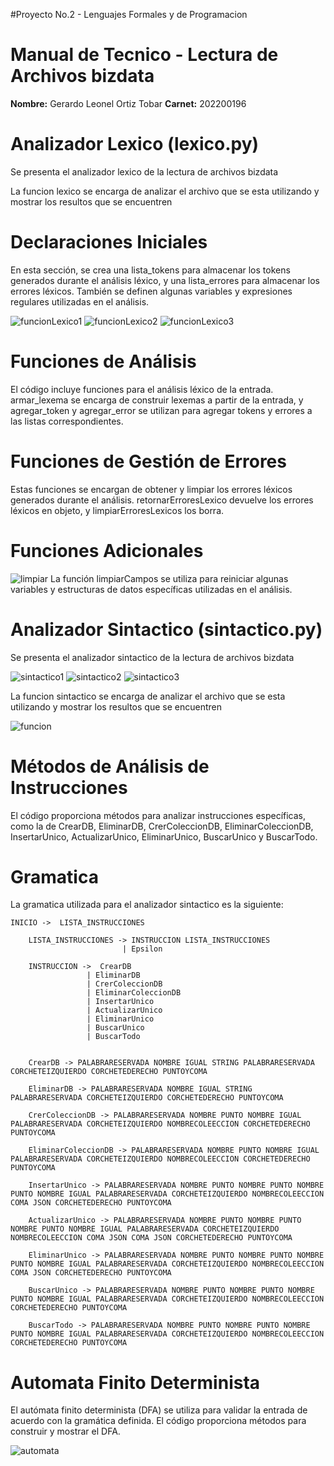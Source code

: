 #Proyecto No.2 - Lenguajes Formales y de Programacion

# Manual de Tecnico - Lectura de Archivos bizdata

**Nombre:** Gerardo Leonel Ortiz Tobar
**Carnet:** 202200196


# Analizador Lexico (lexico.py)
Se presenta el analizador lexico de la lectura de archivos bizdata


La funcion lexico se encarga de analizar el archivo que se esta utilizando y mostrar los resultos que se encuentren

# Declaraciones Iniciales
En esta sección, se crea una lista_tokens para almacenar los tokens generados durante el análisis léxico, y una lista_errores para almacenar los errores léxicos. También se definen algunas variables y expresiones regulares utilizadas en el análisis.

![funcionLexico1](https://github.com/Gerardleo/LFP-Proyecto2-202200196/blob/main/img_reportes/LEXICO%201.png)
![funcionLexico2](https://github.com/Gerardleo/LFP-Proyecto2-202200196/blob/main/img_reportes/LEXICO%202.png)
![funcionLexico3](https://github.com/Gerardleo/LFP-Proyecto2-202200196/blob/main/img_reportes/LEXICO%203.png)

# Funciones de Análisis

El código incluye funciones para el análisis léxico de la entrada. armar_lexema se encarga de construir lexemas a partir de la entrada, y agregar_token y agregar_error se utilizan para agregar tokens y errores a las listas correspondientes.



# Funciones de Gestión de Errores
Estas funciones se encargan de obtener y limpiar los errores léxicos generados durante el análisis. retornarErroresLexico devuelve los errores léxicos en objeto, y limpiarErroresLexicos los borra.

# Funciones Adicionales 
![limpiar](https://github.com/Gerardleo/LFP-Proyecto2-202200196/blob/main/img_reportes/limpiar%20tecnico.png)
La función limpiarCampos se utiliza para reiniciar algunas variables y estructuras de datos específicas utilizadas en el análisis.


# Analizador Sintactico (sintactico.py)
Se presenta el analizador sintactico de la lectura de archivos bizdata

![sintactico1](https://github.com/Gerardleo/LFP-Proyecto2-202200196/blob/main/img_reportes/Sintatico%201.png)
![sintactico2](https://github.com/Gerardleo/LFP-Proyecto2-202200196/blob/main/img_reportes/Sintatico%202.png)
![sintactico3](https://github.com/Gerardleo/LFP-Proyecto2-202200196/blob/main/img_reportes/Sintatico%203.png)

La funcion sintactico se encarga de analizar el archivo que se esta utilizando y mostrar los resultos que se encuentren

![funcion](https://github.com/Gerardleo/LFP-Proyecto2-202200196/blob/main/img_reportes/Funcion.png)

# Métodos de Análisis de Instrucciones
 El código proporciona métodos para analizar instrucciones específicas, como la de CrearDB, EliminarDB, CrerColeccionDB, EliminarColeccionDB, InsertarUnico, ActualizarUnico, EliminarUnico, BuscarUnico y BuscarTodo.


# Gramatica
La gramatica utilizada para el analizador sintactico es la siguiente:

```
INICIO ->  LISTA_INSTRUCCIONES 

    LISTA_INSTRUCCIONES -> INSTRUCCION LISTA_INSTRUCCIONES
                         | Epsilon

    INSTRUCCION ->  CrearDB
                 | EliminarDB
                 | CrerColeccionDB
                 | EliminarColeccionDB
                 | InsertarUnico
                 | ActualizarUnico
                 | EliminarUnico
                 | BuscarUnico
                 | BuscarTodo
                 

    CrearDB -> PALABRARESERVADA NOMBRE IGUAL STRING PALABRARESERVADA CORCHETEIZQUIERDO CORCHETEDERECHO PUNTOYCOMA 

    EliminarDB -> PALABRARESERVADA NOMBRE IGUAL STRING PALABRARESERVADA CORCHETEIZQUIERDO CORCHETEDERECHO PUNTOYCOMA

    CrerColeccionDB -> PALABRARESERVADA NOMBRE PUNTO NOMBRE IGUAL PALABRARESERVADA CORCHETEIZQUIERDO NOMBRECOLEECCION CORCHETEDERECHO PUNTOYCOMA

    EliminarColeccionDB -> PALABRARESERVADA NOMBRE PUNTO NOMBRE IGUAL PALABRARESERVADA CORCHETEIZQUIERDO NOMBRECOLEECCION CORCHETEDERECHO PUNTOYCOMA

    InsertarUnico -> PALABRARESERVADA NOMBRE PUNTO NOMBRE PUNTO NOMBRE PUNTO NOMBRE IGUAL PALABRARESERVADA CORCHETEIZQUIERDO NOMBRECOLEECCION COMA JSON CORCHETEDERECHO PUNTOYCOMA

    ActualizarUnico -> PALABRARESERVADA NOMBRE PUNTO NOMBRE PUNTO NOMBRE PUNTO NOMBRE IGUAL PALABRARESERVADA CORCHETEIZQUIERDO NOMBRECOLEECCION COMA JSON COMA JSON CORCHETEDERECHO PUNTOYCOMA

    EliminarUnico -> PALABRARESERVADA NOMBRE PUNTO NOMBRE PUNTO NOMBRE PUNTO NOMBRE IGUAL PALABRARESERVADA CORCHETEIZQUIERDO NOMBRECOLEECCION COMA JSON CORCHETEDERECHO PUNTOYCOMA

    BuscarUnico -> PALABRARESERVADA NOMBRE PUNTO NOMBRE PUNTO NOMBRE PUNTO NOMBRE IGUAL PALABRARESERVADA CORCHETEIZQUIERDO NOMBRECOLEECCION  CORCHETEDERECHO PUNTOYCOMA

    BuscarTodo -> PALABRARESERVADA NOMBRE PUNTO NOMBRE PUNTO NOMBRE PUNTO NOMBRE IGUAL PALABRARESERVADA CORCHETEIZQUIERDO NOMBRECOLEECCION CORCHETEDERECHO PUNTOYCOMA
```

# Automata Finito Determinista
El autómata finito determinista (DFA) se utiliza para validar la entrada de acuerdo con la gramática definida. El código proporciona métodos para construir y mostrar el DFA.

![automata](https://github.com/Gerardleo/LFP-Proyecto2-202200196/blob/main/img_reportes/Automata.png)